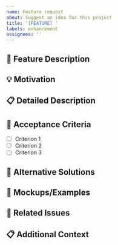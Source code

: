 ```yaml
---
name: Feature request
about: Suggest an idea for this project
title: '[FEATURE] '
labels: enhancement
assignees: ''
---
```


## 🚀 Feature Description

<!-- A clear and concise description of what you want to happen -->

## 💡 Motivation

<!-- Is your feature request related to a problem? Please describe -->
<!-- A clear and concise description of what the problem is -->

## 📋 Detailed Description

<!-- Provide a detailed description of the feature you'd like to see implemented -->

## 🎯 Acceptance Criteria

<!-- Define what "done" looks like for this feature -->
- [ ] Criterion 1
- [ ] Criterion 2
- [ ] Criterion 3

## 🔄 Alternative Solutions

<!-- Describe any alternative solutions or features you've considered -->

## 📸 Mockups/Examples

<!-- If applicable, add mockups, wireframes, or examples to help explain your feature -->

## 🔗 Related Issues

<!-- Link to any related issues or discussions -->

## 📋 Additional Context

<!-- Add any other context or screenshots about the feature request here -->
